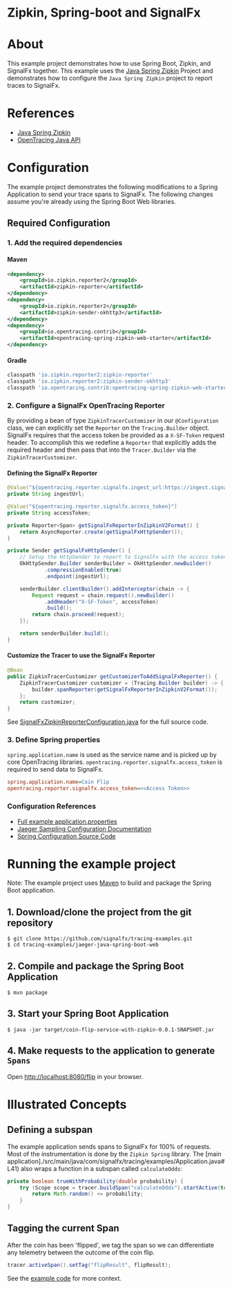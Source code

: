 # Zipkin, Spring-boot and SignalFx

# About

This example project demonstrates how to use Spring Boot, Zipkin, and SignalFx 
together. This example uses the [Java Spring Zipkin](https://github.com/opentracing-contrib/java-spring-zipkin)
Project and demonstrates how to configure the `Java Spring Zipkin` project to 
report traces to SignalFx.

# References

- [Java Spring Zipkin](https://github.com/opentracing-contrib/java-spring-zipkin)
- [OpenTracing Java API](https://github.com/opentracing/opentracing-java)

# Configuration

The example project demonstrates the following modifications to a Spring 
Application to send your trace spans to SignalFx. The following changes assume 
you're already using the Spring Boot Web libraries.

## Required Configuration

### 1. Add the required dependencies

#### Maven

```xml
<dependency>
    <groupId>io.zipkin.reporter2</groupId>
    <artifactId>zipkin-reporter</artifactId>
</dependency>
<dependency>
    <groupId>io.zipkin.reporter2</groupId>
    <artifactId>zipkin-sender-okhttp3</artifactId>
</dependency>
<dependency>
    <groupId>io.opentracing.contrib</groupId>
    <artifactId>opentracing-spring-zipkin-web-starter</artifactId>
</dependency>
```

#### Gradle

```gradle
classpath 'io.zipkin.reporter2:zipkin-reporter'
classpath 'io.zipkin.reporter2:zipkin-sender-okhttp3'
classpath 'io.opentracing.contrib:opentracing-spring-zipkin-web-starter'
```

### 2. Configure a SignalFx OpenTracing Reporter

By providing a bean of type `ZipkinTracerCustomizer` in our `@Configuration` 
class, we can explicitly set the `Reporter` on the `Tracing.Builder` object.  
SignalFx requires that the access token be provided as a `X-SF-Token` request
header.  To accomplish this we redefine a `Reporter` that explicitly 
adds the required header and then pass that into the `Tracer.Builder` via the 
`ZipkinTracerCustomizer`.  

#### Defining the SignalFx Reporter

```java
@Value("${opentracing.reporter.signalfx.ingest_url:https://ingest.signalfx.com/v1/trace}")
private String ingestUrl;

@Value("${opentracing.reporter.signalfx.access_token}")
private String accessToken;

private Reporter<Span> getSignalFxReporterInZipkinV2Format() {
    return AsyncReporter.create(getSignalFxHttpSender());
}

private Sender getSignalFxHttpSender() {
    // Setup the HttpSender to report to SignalFx with the access token
    OkHttpSender.Builder senderBuilder = OkHttpSender.newBuilder()
            .compressionEnabled(true)
            .endpoint(ingestUrl);

    senderBuilder.clientBuilder().addInterceptor(chain -> {
        Request request = chain.request().newBuilder()
            .addHeader("X-SF-Token", accessToken)
            .build();
        return chain.proceed(request);
    });

    return senderBuilder.build();
}
``` 

#### Customize the Tracer to use the SignalFx Reporter

```java
@Bean
public ZipkinTracerCustomizer getCustomizerToAddSignalFxReporter() {
    ZipkinTracerCustomizer customizer = (Tracing.Builder builder) -> {
        builder.spanReporter(getSignalFxReporterInZipkinV2Format());
    };
    return customizer;
}
```
See [SignalFxZipkinReporterConfiguration.java](./src/main/java/com/signalfx/tracing/examples/SignalFxZipkinReporterConfiguration.java) 
for the full source code.

### 3. Define Spring properties

`spring.application.name` is used as the service name and is picked up by core 
OpenTracing libraries. `opentracing.reporter.signalfx.access_token` is required 
to send data to SignalFx.

```ini
spring.application.name=Coin Flip
opentracing.reporter.signalfx.access_token=<<Access Token>>
```

### Configuration References

- [Full example application.properties](./src/main/resources/application.properties)
- [Jaeger Sampling Configuration Documentation](https://www.jaegertracing.io/docs/sampling/#client-sampling-configuration)
- [Spring Configuration Source Code](https://github.com/opentracing-contrib/java-spring-jaeger/blob/master/opentracing-spring-jaeger-starter/src/main/java/io/opentracing/contrib/java/spring/jaeger/starter/JaegerConfigurationProperties.java)

# Running the example project

Note: The example project uses [Maven](https://maven.apache.org) to build and 
package the Spring Boot application. 

## 1. Download/clone the project from the git repository

```
$ git clone https://github.com/signalfx/tracing-examples.git
$ cd tracing-examples/jaeger-java-spring-boot-web
```

## 2. Compile and package the Spring Boot Application

```
$ mvn package
```

## 3. Start your Spring Boot Application

```
$ java -jar target/coin-flip-service-with-zipkin-0.0.1-SNAPSHOT.jar
```

## 4. Make requests to the application to generate `Spans` 

Open <http://localhost:8080/flip> in your browser. 

# Illustrated Concepts

## Defining a subspan

The example application sends spans to SignalFx for 100% of requests. Most of 
the instrumentation is done by the `Zipkin Spring` library.  The 
[main application]./src/main/java/com/signalfx/tracing/examples/Application.java#L41) 
also wraps a function in a subspan called `calculateOdds`:

```java
private boolean trueWithProbability(double probability) {
    try (Scope scope = tracer.buildSpan("calculateOdds").startActive(true)) {
        return Math.random() <= probability;
    }
}
```

## Tagging the current Span

After the coin has been 'flipped', we tag the span so we can differentiate any 
telemetry between the outcome of the coin flip.

```java
tracer.activeSpan().setTag("flipResult", flipResult);
```

See the [example code](./src/main/java/com/signalfx/tracing/examples/Application.java#L29) 
for more context.
